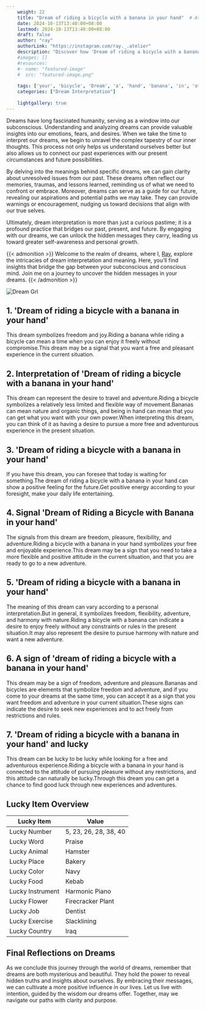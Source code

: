```yaml
---
    weight: 22
    title: "Dream of riding a bicycle with a banana in your hand"  # Assuming 'title' column exists
    date: 2024-10-13T13:40:00+08:00
    lastmod: 2024-10-13T13:40:00+08:00
    draft: false
    author: "ray"
    authorLink: "https://instagram.com/ray._.atelier"
    description: "Discover how 'Dream of riding a bicycle with a banana in your hand' can interpret your future and uncover its significant meanings in your life."
    #images: []
    #resources:
    #- name: "featured-image"
    #  src: "featured-image.png"
    
    tags: ['your', 'bicycle', 'Dream', 'a', 'hand', 'banana', 'in', 'of', 'riding', 'with']
    categories: ["Dream Interpretation"]
    
    lightgallery: true
---
```

    
Dreams have long fascinated humanity, serving as a window into our subconscious. Understanding and analyzing dreams can provide valuable insights into our emotions, fears, and desires. When we take the time to interpret our dreams, we begin to unravel the complex tapestry of our inner thoughts. This process not only helps us understand ourselves better but also allows us to connect our past experiences with our present circumstances and future possibilities.

By delving into the meanings behind specific dreams, we can gain clarity about unresolved issues from our past. These dreams often reflect our memories, traumas, and lessons learned, reminding us of what we need to confront or embrace. Moreover, dreams can serve as a guide for our future, revealing our aspirations and potential paths we may take. They can provide warnings or encouragement, nudging us toward decisions that align with our true selves.

Ultimately, dream interpretation is more than just a curious pastime; it is a profound practice that bridges our past, present, and future. By engaging with our dreams, we can unlock the hidden messages they carry, leading us toward greater self-awareness and personal growth.

{{< admonition >}}
Welcome to the realm of dreams, where I, [Ray](https://instagram.com/ray._.atelier), explore the intricacies of dream interpretation and meaning. Here, you’ll find insights that bridge the gap between your subconscious and conscious mind. Join me on a journey to uncover the hidden messages in your dreams.
{{< /admonition >}}

![Dream Grl](https://cdn.pixabay.com/photo/2017/11/02/03/35/gothic-2910057_1280.jpg "Dream Grl")

## 1. 'Dream of riding a bicycle with a banana in your hand'
This dream symbolizes freedom and joy.Riding a banana while riding a bicycle can mean a time when you can enjoy it freely without compromise.This dream may be a signal that you want a free and pleasant experience in the current situation.

## 2. Interpretation of 'Dream of riding a bicycle with a banana in your hand'
This dream can represent the desire to travel and adventure.Riding a bicycle symbolizes a relatively less limited and flexible way of movement.Bananas can mean nature and organic things, and being in hand can mean that you can get what you want with your own power.When interpreting this dream, you can think of it as having a desire to pursue a more free and adventurous experience in the present situation.

## 3. 'Dream of riding a bicycle with a banana in your hand'
If you have this dream, you can foresee that today is waiting for something.The dream of riding a bicycle with a banana in your hand can show a positive feeling for the future.Get positive energy according to your foresight, make your daily life entertaining.

## 4. Signal 'Dream of Riding a Bicycle with Banana in your hand'
The signals from this dream are freedom, pleasure, flexibility, and adventure.Riding a bicycle with a banana in your hand symbolizes your free and enjoyable experience.This dream may be a sign that you need to take a more flexible and positive attitude in the current situation, and that you are ready to go to a new adventure.

## 5. 'Dream of riding a bicycle with a banana in your hand'
The meaning of this dream can vary according to a personal interpretation.But in general, it symbolizes freedom, flexibility, adventure, and harmony with nature.Riding a bicycle with a banana can indicate a desire to enjoy freely without any constraints or rules in the present situation.It may also represent the desire to pursue harmony with nature and want a new adventure.

## 6. A sign of 'dream of riding a bicycle with a banana in your hand'
This dream may be a sign of freedom, adventure and pleasure.Bananas and bicycles are elements that symbolize freedom and adventure, and if you come to your dreams at the same time, you can accept it as a sign that you want freedom and adventure in your current situation.These signs can indicate the desire to seek new experiences and to act freely from restrictions and rules.

## 7. 'Dream of riding a bicycle with a banana in your hand' and lucky
This dream can be lucky to be lucky while looking for a free and adventurous experience.Riding a bicycle with a banana in your hand is connected to the attitude of pursuing pleasure without any restrictions, and this attitude can naturally be lucky.Through this dream you can get a chance to find good luck through new experiences and adventures.

## Lucky Item Overview
| Lucky Item          | Value              |
|---------------|--------------------|
| Lucky Number        | 5, 23, 26, 28, 38, 40  |
| Lucky Word          | Praise |
| Lucky Animal        | Hamster |
| Lucky Place         | Bakery     |
| Lucky Color         | Navy     |
| Lucky Food          | Kebab      |
| Lucky Instrument    | Harmonic Piano |
| Lucky Flower        | Firecracker Plant    |
| Lucky Job           | Dentist       |
| Lucky Exercise      | Slacklining  |
| Lucky Country       | Iraq    |


##  Final Reflections on Dreams

As we conclude this journey through the world of dreams, remember that dreams are both mysterious and beautiful. They hold the power to reveal hidden truths and insights about ourselves. By embracing their messages, we can cultivate a more positive influence in our lives. Let us live with intention, guided by the wisdom our dreams offer. Together, may we navigate our paths with clarity and purpose.
